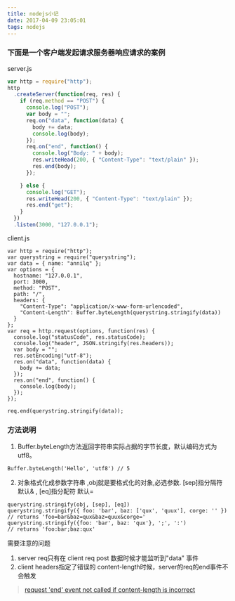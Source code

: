 ```yaml
---
title: nodejs小记
date: 2017-04-09 23:05:01
tags: nodejs
---
```

### 下面是一个客户端发起请求服务器响应请求的案例
server.js
```javascript
var http = require("http");
http
  .createServer(function(req, res) {
    if (req.method == "POST") {
      console.log("POST");
      var body = "";
      req.on("data", function(data) {
        body += data;
        console.log(body);
      });
      req.on("end", function() {
        console.log("Body: " + body);
        res.writeHead(200, { "Content-Type": "text/plain" });
        res.end(body);
      });

    } else {
      console.log("GET");
      res.writeHead(200, { "Content-Type": "text/plain" });
      res.end("get");
    }
  })
  .listen(3000, "127.0.0.1");

```
client.js
```
var http = require("http");
var querystring = require("querystring");
var data = { name: "annilq" };
var options = {
  hostname: "127.0.0.1",
  port: 3000,
  method: "POST",
  path: "/",
  headers: {
    "Content-Type": "application/x-www-form-urlencoded",
    "Content-Length": Buffer.byteLength(querystring.stringify(data))
  }
};
var req = http.request(options, function(res) {
  console.log("statusCode", res.statusCode);
  console.log("header", JSON.stringify(res.headers));
  var body = "";
  res.setEncoding("utf-8");
  res.on("data", function(data) {
    body += data;
  });
  res.on("end", function() {
    console.log(body);
  });
});

req.end(querystring.stringify(data));

```
### 方法说明
1. Buffer.byteLength方法返回字符串实际占据的字节长度，默认编码方式为utf8。
```
Buffer.byteLength('Hello', 'utf8') // 5
```
2. 对象格式化成参数字符串 ,obj就是要格式化的对象,必选参数. [sep]指分隔符 默认& , [eq]指分配符 默认=
```
querystring.stringify(obj, [sep], [eq])
querystring.stringify({ foo: 'bar', baz: ['qux', 'quux'], corge: '' })
// returns 'foo=bar&baz=qux&baz=quux&corge='
querystring.stringify({foo: 'bar', baz: 'qux'}, ';', ':')
// returns 'foo:bar;baz:qux'
```
需要注意的问题
1. server req只有在 client req post 数据时候才能监听到"data" 事件
2. client headers指定了错误的 content-length时候，server的req的end事件不会触发
>[request 'end' event not called if content-length is incorrect](https://github.com/nodejs/node-v0.x-archive/issues/4200)
